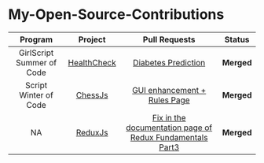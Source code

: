 # My-Open-Source-Contributions

| Program | Project | Pull Requests |  Status     | 
| :---------: | :---------:  | :------: | :-------: |
GirlScript Summer of Code | [HealthCheck](https://github.com/kritikaparmar-programmer/HealthCheck) | [Diabetes Prediction](https://github.com/kritikaparmar-programmer/HealthCheck/pull/193) | **Merged** |
Script Winter of Code | [ChessJs](https://github.com/ashishpapanai/chessJS) | [GUI enhancement + Rules Page](https://github.com/ashishpapanai/chessJS/pull/82) | **Merged** |
NA | [ReduxJs](https://github.com/reduxjs/redux) | [Fix in the documentation page of Redux Fundamentals Part3](https://github.com/reduxjs/redux/pull/4286) | **Merged** |
